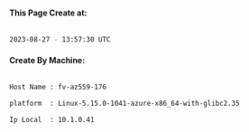 
   
#### This Page Create at:

```bash

2023-08-27 - 13:57:30 UTC

```

#### Create By Machine:

```bash

Host Name : fv-az559-176

platform  : Linux-5.15.0-1041-azure-x86_64-with-glibc2.35

Ip Local  : 10.1.0.41

```

